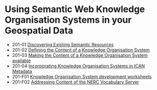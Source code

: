Using Semantic Web Knowledge Organisation Systems in your Geospatial Data
=========================================================================

- 201-01 [Discovering Existing Semantic Resources](201-01_DiscoveringExistingSemanticResources.md "Discovering Existing Semantic Resources")
- 201-02 [Defining the Content of a Knowledge Organisation System](201-02_DefiningTheContentOfAKnowledgeOrganisationSystem.md "Defining The Content of a Knowledge Organisation System")
- 201-03 [Making the Content of a Knowledge Organisation System available](201-03_MakingTheContentOfAKnowledgeOrganisationSystemAvailable.md "Making the Content of a Knowledge Organisation System available")
- 201-04 [Incorporating Knowledge Organisation Systems in ICAN Metadata](201-04_IncorporatingKnowledgeOrganisationSystemsInICANMetadata.md "Incorporating Knowledge Organisation Systems in ICAN Metadata")
- 201-F01 [Knowledge Organisation System development worksheets](201-F01_ICANVocabularyTemplate.md "Knowledge Organisation System development worksheets")
- 201-F02 [Addressing Content of the NERC Vocabulary Server](201-F02_NERCVocabularyServerAccess.md "Addressing Content of the NERC Vocabulary Server")